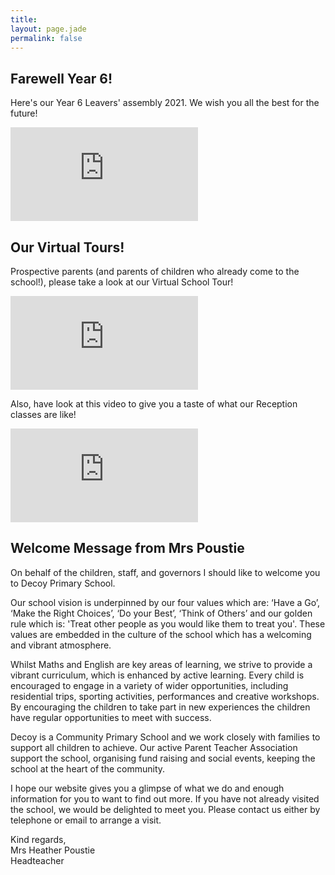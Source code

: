 ```yaml
---
title:
layout: page.jade
permalink: false
---
```


## Farewell Year 6!

Here's our Year 6 Leavers' assembly 2021. We wish you all the best for the future!

<iframe class="video" src="https://www.youtube.com/embed/ZAHuoDxryTA" title="YouTube video player" frameborder="0" allow="accelerometer; autoplay; clipboard-write; encrypted-media; gyroscope; picture-in-picture" allowfullscreen></iframe>

## Our Virtual Tours!

Prospective parents (and parents of children who already come to the school!), please take a look at our Virtual School Tour!

<iframe class="video" src="https://www.youtube.com/embed/Ntu1jTw1RdU" frameborder="0" allow="accelerometer; autoplay; clipboard-write; encrypted-media; gyroscope; picture-in-picture" allowfullscreen></iframe>

Also, have look at this video to give you a taste of what our Reception classes are like!

<iframe class="video" src="https://www.youtube.com/embed/2nzXgjt4v44" frameborder="0" allow="accelerometer; autoplay; clipboard-write; encrypted-media; gyroscope; picture-in-picture" allowfullscreen></iframe>

## Welcome Message from Mrs Poustie

On behalf of the children, staff, and governors I should like to welcome you to Decoy Primary School.

Our school vision is underpinned by our four values which are: ‘Have a Go’, ‘Make the Right Choices’, ‘Do your Best’, ‘Think of Others’ and our golden rule which is: 'Treat other people as you would like them to treat you'. These values are embedded in the culture of the school which has a welcoming and vibrant atmosphere.

Whilst Maths and English are key areas of learning, we strive to provide a vibrant curriculum, which is enhanced by active learning. Every child is encouraged to engage in a variety of wider opportunities, including residential trips, sporting activities, performances and creative workshops. By encouraging the children to take part in new experiences the children have regular opportunities to meet with success.

Decoy is a Community Primary School and we work closely with families to support all children to achieve. Our active Parent Teacher Association support the school, organising fund raising and social events, keeping the school at the heart of the community.

I hope our website gives you a glimpse of what we do and enough information for you to want to find out more. If you have not already visited the school, we would be delighted to meet you. Please contact us either by telephone or email to arrange a visit.

Kind regards,  
Mrs Heather Poustie  
Headteacher

